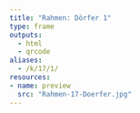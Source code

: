 ```yaml
---
title: "Rahmen: Dörfer 1"
type: frame
outputs:
  - html
  - qrcode
aliases:
  - /k/17/1/
resources:
- name: preview
  src: "Rahmen-17-Doerfer.jpg"
---
```

